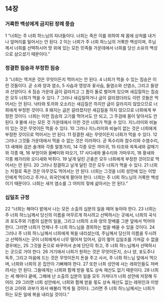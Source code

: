 ## 14장
### 거룩한 백성에게 금지된 장례 풍습
1 “너희는 주 너희 하느님의 자녀들이다. 너희는 죽은 이를 위하여 제 몸에 상처를 내거나 앞머리를 밀어서는 안 된다.
2 이는 너희가 주 너희 하느님의 거룩한 백성이며, 주님께서 너희를 선택하시어 땅 위에 있는 모든 민족들 가운데에서 너희를 당신 소유의 백성으로 삼으셨기 때문이다.”
### 정결한 짐승과 부정한 짐승
3 “너희는 역겨운 것은 무엇이든지 먹어서는 안 된다.
4 너희가 먹을 수 있는 짐승은 이런 것들이다. 곧 소와 양과 염소,
5 사슴과 영양과 꽃사슴, 들염소와 산염소, 그리고 들양과 산양이다.
6 짐승 가운데 굽이 갈라지고 그 틈이 둘로 벌어져 있으며 새김질하는 짐승은 모두 너희가 먹을 수 있다.
7 그러나 새김질하거나 굽이 갈라졌더라도 이런 것들은 먹어서는 안 된다. 낙타와 토끼와 오소리는 새김질은 하지만 굽이 갈라지지 않았으므로 너희에게 부정한 것이다.
8 돼지는 굽은 갈라졌지만 새김질을 하지 않으므로 너희에게 부정한 것이다. 너희는 이런 짐승의 고기를 먹어서도 안 되고, 그 주검에 몸이 닿아서도 안 된다.
9 물에 사는 모든 것 가운데에서 이런 것은 너희가 먹을 수 있다. 지느러미와 비늘이 있는 것은 무엇이든 먹을 수 있다.
10 그러나 지느러미와 비늘이 없는 것은 너희에게 부정한 것이므로 먹어서는 안 된다.
11 정결한 새는 무엇이든지 너희가 먹을 수 있다.
12 그러나 그것들 가운데에서 먹을 수 없는 것은 이러하다. 곧 독수리와 참수리와 수염수리,
13 새매와 검은 솔개와 각종 말똥가리,
14 각종 모든 까마귀,
15 타조와 쏙독새와 갈매기와 각종 매,
16 부엉이와 올빼미와 따오기,
17 사다새와 물수리와 가마우지,
18 황새와 각종 왜가리와 오디새와 박쥐다.
19 날개 달린 곤충은 모두 너희에게 부정한 것이므로 먹어서는 안 된다.
20 그러나 정결하고 날개 달린 것은 모두 너희가 먹을 수 있다.
21 너희는 저절로 죽은 것은 아무것도 먹어서는 안 된다. 너희는 그것을 너희 성안에 있는 이방인에게 먹으라고 주거나, 외국인에게 팔아야 한다. 너희는 주 너희 하느님의 거룩한 백성이기 때문이다. 너희는 새끼 염소를 그 어미의 젖에 삶아서는 안 된다.”
### 십일조 규정
22 “너희는 해마다 밭에서 나는 모든 소출의 십분의 일을 떼어 놓아야 한다.
23 너희는 주 너희 하느님께서 당신의 이름을 머무르게 하시려고 선택하시는 곳에서, 너희의 곡식과 포도주와 기름의 십분의 일을, 그리고 너희의 소와 양의 맏배를 그분 앞에서 먹어야 한다. 그러면 너희가 언제나 주 너희 하느님을 경외하는 법을 배울 수 있을 것이다.
24 그러나 주 너희 하느님께서 너희에게 복을 내리셨는데, 주님께서 당신의 이름을 두시려고 선택하시는 곳이 너희에게서 너무 떨어져 있어서, 길이 멀어 십일조를 가져갈 수 없을 경우에는,
25 그것을 돈으로 바꾸어서 손에 단단히 쥐고, 주 너희 하느님께서 선택하시는 곳으로 가야 한다.
26 거기에서 너희가 원하는 것은 무엇이든지, 소나 양, 포도주나 독주, 그리고 마음에 드는 것은 무엇이든지 돈을 주고 사서, 주 너희 하느님 앞에서 먹으며, 너희와 너희의 온 집안이 기뻐해야 한다.
27 또한 너희 성안에 사는 레위인들도 저버려서는 안 된다. 그들에게는 너희와 함께 받을 몫도 상속 재산도 없기 때문이다.
28 너희는 세 해마다 끝에, 그해에 난 소출의 십분의 일을 모두 가져다가 너희 성안에 저장해 두어라.
29 그러면 너희 성안에서, 너희와 함께 받을 몫도 상속 재산도 없는 레위인과 이방인과 고아와 과부가 와서 배불리 먹게 될 것이다. 그러면 주 너희 하느님께서는 너희가 하는 모든 일에 복을 내리실 것이다.”
